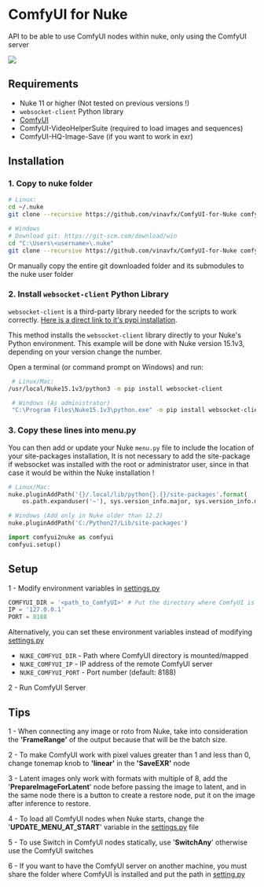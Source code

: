 # ComfyUI for Nuke
API to be able to use ComfyUI nodes within nuke, only using the ComfyUI server

<div style="display: flex;">
  <img src="images/screenshot.png"/>
</div>

## Requirements
  * Nuke 11 or higher (Not tested on previous versions !)
  * `websocket-client` Python library
  * <a href="https://github.com/comfyanonymous/ComfyUI" target="_blank">ComfyUI</a>
  * ComfyUI-VideoHelperSuite (required to load images and sequences)
  * ComfyUI-HQ-Image-Save (if you want to work in exr)

## Installation
### 1. Copy to nuke folder
   ```sh
   # Linux:
   cd ~/.nuke
   git clone --recursive https://github.com/vinavfx/ComfyUI-for-Nuke comfyui2nuke

   # Windows
   # Download git: https://git-scm.com/download/win
   cd "C:\Users\<username>\.nuke"
   git clone --recursive https://github.com/vinavfx/ComfyUI-for-Nuke comfyui2nuke
   ```
Or manually copy the entire git downloaded folder and its submodules to the nuke user folder

### 2. Install `websocket-client` Python Library
`websocket-client` is a third-party library needed for the scripts to work correctly. [Here is a direct link to it's pypi installation](https://pypi.org/project/websocket-client/).

This method installs the `websocket-client` library directly to your Nuke's Python environment.
This example will be done with Nuke version 15.1v3, depending on your version change the number.

Open a terminal (or command prompt on Windows) and run:
   ```bash
    # Linux/Mac:
   /usr/local/Nuke15.1v3/python3 -m pip install websocket-client

    # Windows (As administrator)
    "C:\Program Files\Nuke15.1v3\python.exe" -m pip install websocket-client
   ```

### 3. Copy these lines into <b>menu.py</b>

You can then add or update your Nuke `menu.py` file to include the location of your site-packages installation,
It is not necessary to add the site-package if websocket was installed with the root or administrator user,
since in that case it would be within the Nuke installation !

```python
# Linux/Mac:
nuke.pluginAddPath('{}/.local/lib/python{}.{}/site-packages'.format(
    os.path.expanduser('~'), sys.version_info.major, sys.version_info.minor))

# Windows (Add only in Nuke older than 12.2)
nuke.pluginAddPath('C:/Python27/Lib/site-packages')
```

```python
import comfyui2nuke as comfyui
comfyui.setup()
```

## Setup
1 - Modify environment variables in [settings.py](./settings.py)

```python
COMFYUI_DIR = '<path_to_ComfyUI>' # Put the directory where ComfyUI is installed !
IP = '127.0.0.1'
PORT = 8188
```
Alternatively, you can set these environment variables instead of modifying [settings.py](./settings.py)
- `NUKE_COMFYUI_DIR` - Path where ComfyUI directory is mounted/mapped
- `NUKE_COMFYUI_IP` - IP address of the remote ComfyUI server
- `NUKE_COMFYUI_PORT` - Port number (default: 8188)

2 - Run ComfyUI Server

## Tips
1 - When connecting any image or roto from Nuke, take into consideration the <b>'FrameRange'</b>
of the output because that will be the batch size.

2 - To make ComfyUI work with pixel values greater than 1 and less than 0, change tonemap knob to <b>'linear'</b> in the <b>'SaveEXR'</b> node

3 - Latent images only work with formats with multiple of 8, add the '<b>PrepareImageForLatent</b>' node before passing the image
to latent, and in the same node there is a button to create a restore node, put it on the image after inference to restore.

4 - To load all ComfyUI nodes when Nuke starts, change the '<b>UPDATE_MENU_AT_START</b>' variable in the [settings.py](./settings.py) file

5 - To use Switch in ComfyUI nodes statically, use '<b>SwitchAny</b>' otherwise use the ComfyUI switches

6 - If you want to have the ComfyUI server on another machine, you must share the folder where ComfyUI is installed and put the path in [setting.py](./settings.py)
